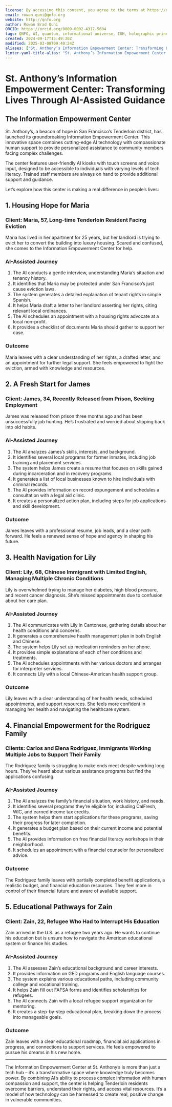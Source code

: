 ```yaml
---
license: By accessing this content, you agree to the terms at https://qnfo.org/LICENSE
email: rowan.quni@qnfo.org
website: http://qnfo.org
author: Rowan Brad Quni
ORCID: https://orcid.org/0009-0002-4317-5604
tags: QNFO, AI, quantum, informational universe, IUH, holographic principle
created: 2024-09-17T15:49:30Z
modified: 2025-03-08T09:40:24Z
aliases: ["St. Anthony’s Information Empowerment Center: Transforming Lives Through AI-Assisted Guidance"]
linter-yaml-title-alias: "St. Anthony’s Information Empowerment Center: Transforming Lives Through AI-Assisted Guidance"
---
```


# St. Anthony’s Information Empowerment Center: Transforming Lives Through AI-Assisted Guidance

## The Information Empowerment Center

St. Anthony’s, a beacon of hope in San Francisco’s Tenderloin district, has launched its groundbreaking Information Empowerment Center. This innovative space combines cutting-edge AI technology with compassionate human support to provide personalized assistance to community members facing complex challenges.

The center features user-friendly AI kiosks with touch screens and voice input, designed to be accessible to individuals with varying levels of tech literacy. Trained staff members are always on hand to provide additional support and guidance.

Let’s explore how this center is making a real difference in people’s lives:

## 1. Housing Hope for Maria

### Client: Maria, 57, Long-time Tenderloin Resident Facing Eviction

Maria has lived in her apartment for 25 years, but her landlord is trying to evict her to convert the building into luxury housing. Scared and confused, she comes to the Information Empowerment Center for help.

### AI-Assisted Journey

1. The AI conducts a gentle interview, understanding Maria’s situation and tenancy history.
2. It identifies that Maria may be protected under San Francisco’s just cause eviction laws.
3. The system generates a detailed explanation of tenant rights in simple Spanish.
4. It helps Maria draft a letter to her landlord asserting her rights, citing relevant local ordinances.
5. The AI schedules an appointment with a housing rights advocate at a local non-profit.
6. It provides a checklist of documents Maria should gather to support her case.

### Outcome

Maria leaves with a clear understanding of her rights, a drafted letter, and an appointment for further legal support. She feels empowered to fight the eviction, armed with knowledge and resources.

## 2. A Fresh Start for James

### Client: James, 34, Recently Released from Prison, Seeking Employment

James was released from prison three months ago and has been unsuccessfully job hunting. He’s frustrated and worried about slipping back into old habits.

### AI-Assisted Journey

1. The AI analyzes James’s skills, interests, and background.
2. It identifies several local programs for former inmates, including job training and placement services.
3. The system helps James create a resume that focuses on skills gained during incarceration and in recovery programs.
4. It generates a list of local businesses known to hire individuals with criminal records.
5. The AI provides information on record expungement and schedules a consultation with a legal aid clinic.
6. It creates a personalized action plan, including steps for job applications and skill development.

### Outcome

James leaves with a professional resume, job leads, and a clear path forward. He feels a renewed sense of hope and agency in shaping his future.

## 3. Health Navigation for Lily

### Client: Lily, 68, Chinese Immigrant with Limited English, Managing Multiple Chronic Conditions

Lily is overwhelmed trying to manage her diabetes, high blood pressure, and recent cancer diagnosis. She’s missed appointments due to confusion about her care plan.

### AI-Assisted Journey

1. The AI communicates with Lily in Cantonese, gathering details about her health conditions and concerns.
2. It generates a comprehensive health management plan in both English and Chinese.
3. The system helps Lily set up medication reminders on her phone.
4. It provides simple explanations of each of her conditions and treatments.
5. The AI schedules appointments with her various doctors and arranges for interpreter services.
6. It connects Lily with a local Chinese-American health support group.

### Outcome

Lily leaves with a clear understanding of her health needs, scheduled appointments, and support resources. She feels more confident in managing her health and navigating the healthcare system.

## 4. Financial Empowerment for the Rodriguez Family

### Clients: Carlos and Elena Rodriguez, Immigrants Working Multiple Jobs to Support Their Family

The Rodriguez family is struggling to make ends meet despite working long hours. They’ve heard about various assistance programs but find the applications confusing.

### AI-Assisted Journey

1. The AI analyzes the family’s financial situation, work history, and needs.
2. It identifies several programs they’re eligible for, including CalFresh, WIC, and earned income tax credits.
3. The system helps them start applications for these programs, saving their progress for later completion.
4. It generates a budget plan based on their current income and potential benefits.
5. The AI provides information on free financial literacy workshops in their neighborhood.
6. It schedules an appointment with a financial counselor for personalized advice.

### Outcome

The Rodriguez family leaves with partially completed benefit applications, a realistic budget, and financial education resources. They feel more in control of their financial future and aware of available support.

## 5. Educational Pathways for Zain

### Client: Zain, 22, Refugee Who Had to Interrupt His Education

Zain arrived in the U.S. as a refugee two years ago. He wants to continue his education but is unsure how to navigate the American educational system or finance his studies.

### AI-Assisted Journey

1. The AI assesses Zain’s educational background and career interests.
2. It provides information on GED programs and English language courses.
3. The system explains various educational paths, including community college and vocational training.
4. It helps Zain fill out FAFSA forms and identifies scholarships for refugees.
5. The AI connects Zain with a local refugee support organization for mentoring.
6. It creates a step-by-step educational plan, breaking down the process into manageable goals.

### Outcome

Zain leaves with a clear educational roadmap, financial aid applications in progress, and connections to support services. He feels empowered to pursue his dreams in his new home.

---

The Information Empowerment Center at St. Anthony’s is more than just a tech hub – it’s a transformative space where knowledge truly becomes power. By combining AI’s ability to process complex information with human compassion and support, the center is helping Tenderloin residents overcome barriers, understand their rights, and access vital resources. It’s a model of how technology can be harnessed to create real, positive change in vulnerable communities.
